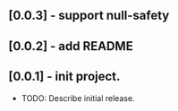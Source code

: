 ## [0.0.3] - support null-safety

## [0.0.2] - add README


## [0.0.1] - init project.

* TODO: Describe initial release.
